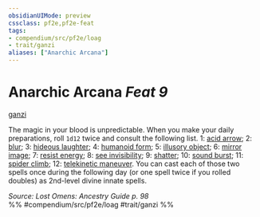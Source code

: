 ```yaml
---
obsidianUIMode: preview
cssclass: pf2e,pf2e-feat
tags:
- compendium/src/pf2e/loag
- trait/ganzi
aliases: ["Anarchic Arcana"]
---
```

# Anarchic Arcana  *Feat 9*  
[ganzi](ganzi-loag.md "Ganzi Ancestry & Heritage Trait")  


The magic in your blood is unpredictable. When you make your daily preparations, roll `1d12` twice and consult the following list. 1: [acid arrow](acid-arrow.md); 2: [blur](blur.md); 3: [hideous laughter](hideous-laughter.md); 4: [humanoid form](humanoid-form.md); 5: [illusory object](illusory-object.md); 6: [mirror image](mirror-image.md); 7: [resist energy](resist-energy.md); 8: [see invisibility](see-invisibility.md); 9: [shatter](shatter.md); 10: [sound burst](sound-burst.md); 11: [spider climb](spider-climb.md); 12: [telekinetic maneuver](telekinetic-maneuver.md). You can cast each of those two spells once during the following day (or one spell twice if you rolled doubles) as 2nd-level divine innate spells.

*Source: Lost Omens: Ancestry Guide p. 98*  
%% #compendium/src/pf2e/loag #trait/ganzi %%
